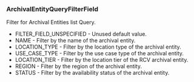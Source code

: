 ### ArchivalEntityQueryFilterField
Filter for Archival Entities list Query.

- FILTER_FIELD_UNSPECIFIED - Unused default value.
- NAME - Filter by the name of the archival entity.
- LOCATION_TYPE - Filter by the location type of the archival entity.
- USE_CASE_TYPE - Filter by the use case type of the archival entity.
- LOCATION_TIER - Filter by the location tier of the RCV archival entity.
- REGION - Filter by the region of the archival entity.
- STATUS - Filter by the availability status of the archival entity.
